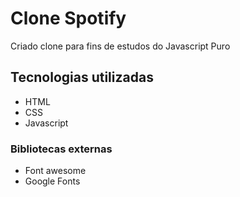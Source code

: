 # Clone Spotify

Criado clone para fins de estudos do Javascript Puro

## Tecnologias utilizadas
- HTML
- CSS
- Javascript

### Bibliotecas externas

- Font awesome
- Google Fonts